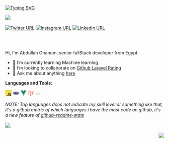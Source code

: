 [![Typing SVG](https://readme-typing-svg.herokuapp.com?color=%23F74A46&lines=Hi+there+%F0%9F%91%8B%2C+I+am+Abdullah+Ghanem;Welcome+to+My+Profile!;Over+6+years+of+programming+experience;Always+learning+new+things+;Laravel+community+member)](https://git.io/typing-svg)

![](https://komarev.com/ghpvc/?username=AbdullahGhanem)


[![Twitter URL](https://img.shields.io/static/v1?color=brightgreen&label=Twitter%20&logo=twitter&logoColor=white&style=for-the-badge&message=Follow)](https://twitter.com/abdullahghanem)
[![Instagram URL](https://img.shields.io/static/v1?color=brightgreen&label=Instagram&logo=Instagram&logoColor=white&style=for-the-badge&message=follow)](https://www.instagram.com/abdullahghanem)
[![LinkedIn URL](https://img.shields.io/static/v1?color=brightgreen&label=linkedin&logo=linkedin&logoColor=white&style=for-the-badge&message=Connect)](https://www.linkedin.com/in/abdullahghanem)

<br />
<br />

Hi, I'm Abdullah Ghanem, senior fullStack developer from Egypt.

- 🌱 I’m currently learning Machine learning
- 👯 I’m looking to collaborate on [Github Laravel Rating](https://github.com/abdullahghanem/rating)
- 💬 Ask me about anything [here](https://github.com/abdullahghanem/abdullahghanem/issues)

**Languages and Tools:**  

<code><img height="20" src="https://raw.githubusercontent.com/github/explore/80688e429a7d4ef2fca1e82350fe8e3517d3494d/topics/javascript/javascript.png"></code>
<code><img height="20" src="https://raw.githubusercontent.com/github/explore/80688e429a7d4ef2fca1e82350fe8e3517d3494d/topics/php/php.png"></code>
<code><img height="20" src="https://raw.githubusercontent.com/github/explore/80688e429a7d4ef2fca1e82350fe8e3517d3494d/topics/vue/vue.png"></code>
<code><img height="20" src="https://raw.githubusercontent.com/github/explore/5c058a388828bb5fde0bcafd4bc867b5bb3f26f3/topics/laravel/laravel.png"></code>
<code><img height="20" src="https://raw.githubusercontent.com/github/explore/80688e429a7d4ef2fca1e82350fe8e3517d3494d/topics/mysql/mysql.png"></code>  

*NOTE: Top languages does not indicate my skill level or something like that, it's a github metric of which languages i have the most code on github, it's a new feature of [github-readme-stats](https://github.com/anuraghazra/github-readme-stats)*

<p align="left">
<a width="45%" align="left" href="https://github.com/abdullahghanem/">
  <img align="center" src="https://github-readme-stats.vercel.app/api?username=abdullahghanem&count_private=true&show_icons=true&theme=vue&hide_border=true" />
</a> 
  </p>

<p align="right">
<a width="45%" align="right" href="https://github.com/abdullahghanem/">
  <img align="center" src="https://github-readme-stats.vercel.app/api/top-langs/?username=abdullahghanem&layout=compact&theme=vue&hide_border=true" />
</a>
    </p>
